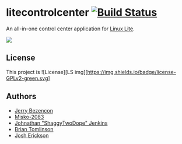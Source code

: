 litecontrolcenter [![Build Status][BS img]][Build Status]
=================
[Build Status]: https://travis-ci.org/shaggytwodope/litecontrolcenter
[BS img]: https://api.travis-ci.org/shaggytwodope/litecontrolcenter.png

An all-in-one control center application for [Linux Lite](https://linuxliteos.com).

![](http://i.imgur.com/uF8q9ZT.png)

## License

This project is ![License][LS img][https://img.shields.io/badge/license-GPLv2-green.svg]


## Authors
- [Jerry Bezencon](https://github.com/linuxlite/)
- [Misko-2083](https://github.com/Misko-2083/)
- [Johnathan "ShaggyTwoDope" Jenkins](https://github.com/shaggytwodope/)
- [Brian Tomlinson](https://github.com/darthlukan)
- [Josh Erickson](https://github.com/snoj)

